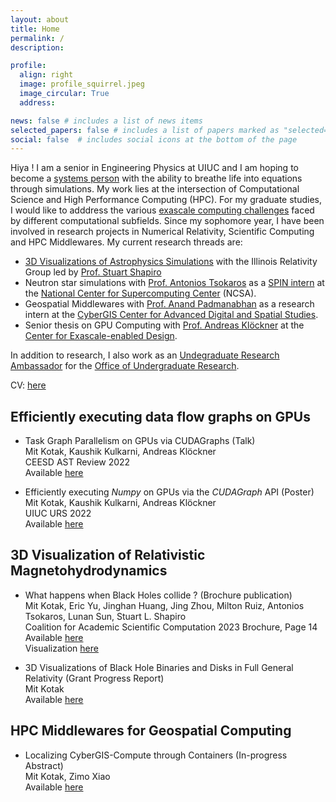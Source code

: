 ```yaml
---
layout: about
title: Home
permalink: /
description:

profile:
  align: right
  image: profile_squirrel.jpeg
  image_circular: True
  address:

news: false # includes a list of news items
selected_papers: false # includes a list of papers marked as "selected={true}"
social: false  # includes social icons at the bottom of the page
---
```



Hiya ! I am  a senior in Engineering Physics at UIUC and I am hoping to become a [systems person](https://www.usenix.org/system/files/1311_05-08_mickens.pdf) with the ability to breathe life into equations through simulations. My work lies at the intersection of Computational Science and High Performance Computing (HPC). For my graduate studies, I would like to adddress the various [exascale computing challenges](https://science.osti.gov/-/media/ascr/ascac/pdf/reports/Exascale_subcommittee_report.pdf) faced by different computational subfields. Since my sophomore year, I have been involved in research projects in Numerical Relativity, Scientific Computing and HPC Middlewares. My current research threads are:
- [3D Visualizations of Astrophysics Simulations](http://research.physics.illinois.edu/CTA/IRG/movies.html) with the Illinois Relativity Group led by [Prof. Stuart Shapiro](https://physics.illinois.edu/people/directory/profile/slshapir)
- Neutron star simulations with [Prof. Antonios Tsokaros](https://physics.illinois.edu/people/directory/profile/tsokaros) as a [SPIN intern](http://spin.ncsa.illinois.edu/interns/) at the [National Center for Supercomputing Center](https://www.ncsa.illinois.edu) (NCSA).
- Geospatial Middlewares with [Prof. Anand Padmanabhan](https://ggis.illinois.edu/directory/profile/apadmana) as a research intern at the [CyberGIS Center for Advanced Digital and Spatial Studies](http://cybergis.illinois.edu/).
- Senior thesis on GPU Computing with [Prof.  Andreas Klöckner](https://andreask.cs.illinois.edu/aboutme/) at the [Center for Exascale-enabled Design](https://ceesd.illinois.edu).

In addition to research, I also work as an [Undegraduate Research Ambassador](https://forms.illinois.edu/sec/1027002580) for the [Office of Undergraduate Research](https://www.undergradresearch.illinois.edu).


CV: <a href="https://mitkotak.github.io/assets/pdf/Mit_CV.pdf" target="_blank">here</a>

## Efficiently executing data flow graphs on GPUs

- Task Graph Parallelism on GPUs via CUDAGraphs (Talk) \
  Mit Kotak, Kaushik Kulkarni, Andreas Klöckner \
  CEESD AST Review 2022 \
  Available [here](https://mitkotak.github.io/assets/pdf/CEESD_Review_2022.pdf)

- Efficiently executing *Numpy* on GPUs via the *CUDAGraph* API (Poster) \
  Mit Kotak, Kaushik Kulkarni, Andreas Klöckner \
  UIUC URS 2022 \
  Available [here](https://mitkotak.github.io/assets/pdf/cudagraph_poster.pdf)

## 3D Visualization of Relativistic Magnetohydrodynamics

- What happens when Black Holes collide ? (Brochure publication) \
  Mit Kotak, Eric Yu, Jinghan Huang, Jing Zhou, Milton Ruiz, Antonios Tsokaros, Lunan Sun, Stuart L. Shapiro \
  Coalition for Academic Scientific Computation 2023 Brochure, Page 14 \
  Available [here](https://casc.org/researchpub/brochures/) \
  Visualization [here](https://www.ideals.illinois.edu/items/123589)

- 3D Visualizations of Black Hole Binaries and Disks in Full General Relativity (Grant Progress Report) \
  Mit Kotak \
  Available [here](https://mitkotak.github.io/assets/pdf/RSG_Report.pdf)

## HPC Middlewares for Geospatial Computing

- Localizing CyberGIS-Compute through Containers (In-progress Abstract) \
  Mit Kotak, Zimo Xiao \
  Available [here](https://mitkotak.github.io/assets/pdf/SigspatialSRC2022_LocalDeployment.pdf)